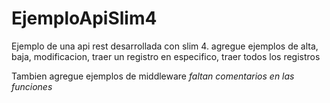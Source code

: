 # EjemploApiSlim4
Ejemplo de una api rest desarrollada con slim 4. 
agregue ejemplos de alta, baja, modificacion, traer un registro en especifico, traer todos los registros

Tambien agregue ejemplos de middleware 
*faltan comentarios en las funciones*
